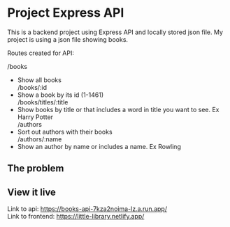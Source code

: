 # Project Express API

This is a backend project using Express API and locally stored json file. My project is using a json file showing books.

Routes created for API:

/books <br/>
- Show all books <br/>
/books/:id <br/>
- Show a book by its id (1-1461) <br/>
/books/titles/:title <br/>
- Show books by title or that includes a word in title you want to see. Ex Harry Potter <br/>
/authors <br/>
- Sort out authors with their books <br/>
/authors/:name <br/>
- Show an author by name or includes a name. Ex Rowling <br/>


## The problem


## View it live

Link to api: https://books-api-7kza2noima-lz.a.run.app/ <br/>
Link to frontend: https://little-library.netlify.app/
